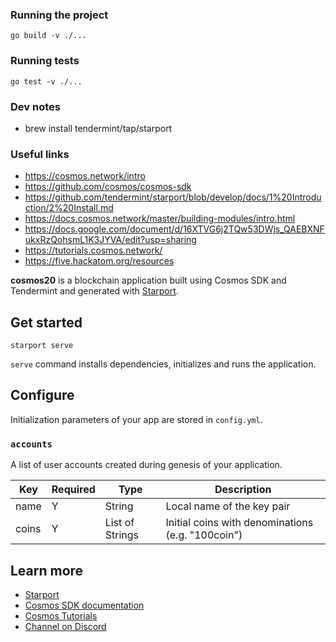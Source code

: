 <!--CosmosHub API Module

### Concept

Cosmos API module (apis) - interact with arbitrary api's from your cosmos app using this prebuilt cosmos hub module.

Going after the build a module challenge for the cosmos hackatom contest.

### Use cases

- Make api calls in response to key events such as block starts or ends, arbitrary messages, or ad-hoc queries.
- Perform programmatic access to other services such as other blockchains, third party api's
- Provide a simple interface to configure a set of API-based commands.

### Usage

1. Add the /x/apis module to your app
2. Configure the module with your external API's and desired parameters.
3. Create subscribers to process emitted events.

-->

### Running the project

`go build -v ./...`

### Running tests

`go test -v ./...`

### Dev notes

- brew install tendermint/tap/starport

### Useful links

- https://cosmos.network/intro
- https://github.com/cosmos/cosmos-sdk
- https://github.com/tendermint/starport/blob/develop/docs/1%20Introduction/2%20Install.md
- https://docs.cosmos.network/master/building-modules/intro.html
- https://docs.google.com/document/d/16XTVG6j2TQw53DWjs_QAEBXNFukxRzQohsmL1K3JYVA/edit?usp=sharing
- https://tutorials.cosmos.network/
- https://five.hackatom.org/resources

**cosmos20** is a blockchain application built using Cosmos SDK and Tendermint and generated with [Starport](https://github.com/tendermint/starport).

## Get started

```
starport serve
```

`serve` command installs dependencies, initializes and runs the application.

## Configure

Initialization parameters of your app are stored in `config.yml`.

### `accounts`

A list of user accounts created during genesis of your application.

| Key   | Required | Type            | Description                                       |
| ----- | -------- | --------------- | ------------------------------------------------- |
| name  | Y        | String          | Local name of the key pair                        |
| coins | Y        | List of Strings | Initial coins with denominations (e.g. "100coin") |

## Learn more

- [Starport](https://github.com/tendermint/starport)
- [Cosmos SDK documentation](https://docs.cosmos.network)
- [Cosmos Tutorials](https://tutorials.cosmos.network)
- [Channel on Discord](https://discord.gg/W8trcGV)
